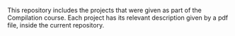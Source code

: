 This repository includes the projects that were given as part of the Compilation course.
Each project has its relevant description given by a pdf file, inside the current repository.
